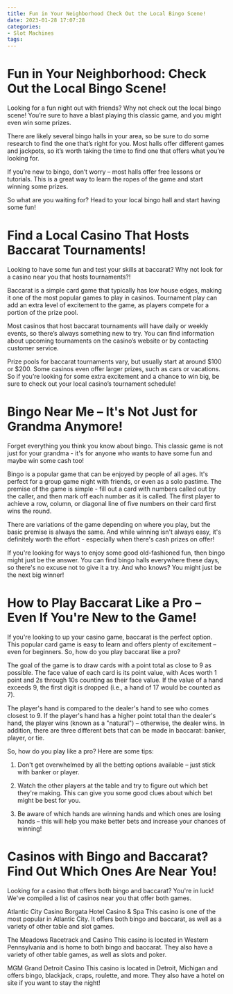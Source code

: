 ```yaml
---
title: Fun in Your Neighborhood Check Out the Local Bingo Scene!
date: 2023-01-28 17:07:28
categories:
- Slot Machines
tags:
---
```



#  Fun in Your Neighborhood: Check Out the Local Bingo Scene!

Looking for a fun night out with friends? Why not check out the local bingo scene! You’re sure to have a blast playing this classic game, and you might even win some prizes.

There are likely several bingo halls in your area, so be sure to do some research to find the one that’s right for you. Most halls offer different games and jackpots, so it’s worth taking the time to find one that offers what you’re looking for.

If you’re new to bingo, don’t worry – most halls offer free lessons or tutorials. This is a great way to learn the ropes of the game and start winning some prizes.

So what are you waiting for? Head to your local bingo hall and start having some fun!

#  Find a Local Casino That Hosts Baccarat Tournaments!

Looking to have some fun and test your skills at baccarat? Why not look for a casino near you that hosts tournaments?!

Baccarat is a simple card game that typically has low house edges, making it one of the most popular games to play in casinos. Tournament play can add an extra level of excitement to the game, as players compete for a portion of the prize pool.

Most casinos that host baccarat tournaments will have daily or weekly events, so there’s always something new to try. You can find information about upcoming tournaments on the casino’s website or by contacting customer service.

Prize pools for baccarat tournaments vary, but usually start at around $100 or $200. Some casinos even offer larger prizes, such as cars or vacations. So if you’re looking for some extra excitement and a chance to win big, be sure to check out your local casino’s tournament schedule!

#  Bingo Near Me – It's Not Just for Grandma Anymore!

Forget everything you think you know about bingo. This classic game is not just for your grandma - it's for anyone who wants to have some fun and maybe win some cash too!

Bingo is a popular game that can be enjoyed by people of all ages. It's perfect for a group game night with friends, or even as a solo pastime. The premise of the game is simple - fill out a card with numbers called out by the caller, and then mark off each number as it is called. The first player to achieve a row, column, or diagonal line of five numbers on their card first wins the round.

There are variations of the game depending on where you play, but the basic premise is always the same. And while winning isn't always easy, it's definitely worth the effort - especially when there's cash prizes on offer!

If you're looking for ways to enjoy some good old-fashioned fun, then bingo might just be the answer. You can find bingo halls everywhere these days, so there's no excuse not to give it a try. And who knows? You might just be the next big winner!

#  How to Play Baccarat Like a Pro – Even If You're New to the Game!

If you're looking to up your casino game, baccarat is the perfect option. This popular card game is easy to learn and offers plenty of excitement – even for beginners. So, how do you play baccarat like a pro?

The goal of the game is to draw cards with a point total as close to 9 as possible. The face value of each card is its point value, with Aces worth 1 point and 2s through 10s counting as their face value. If the value of a hand exceeds 9, the first digit is dropped (i.e., a hand of 17 would be counted as 7).

The player's hand is compared to the dealer's hand to see who comes closest to 9. If the player's hand has a higher point total than the dealer's hand, the player wins (known as a "natural") – otherwise, the dealer wins. In addition, there are three different bets that can be made in baccarat: banker, player, or tie.

So, how do you play like a pro? Here are some tips:

1. Don't get overwhelmed by all the betting options available – just stick with banker or player.

2. Watch the other players at the table and try to figure out which bet they're making. This can give you some good clues about which bet might be best for you.

3. Be aware of which hands are winning hands and which ones are losing hands – this will help you make better bets and increase your chances of winning!

#  Casinos with Bingo and Baccarat? Find Out Which Ones Are Near You!

Looking for a casino that offers both bingo and baccarat? You're in luck! We've compiled a list of casinos near you that offer both games.

Atlantic City Casino
Borgata Hotel Casino & Spa
 This casino is one of the most popular in Atlantic City. It offers both bingo and baccarat, as well as a variety of other table and slot games.

The Meadows Racetrack and Casino
 This casino is located in Western Pennsylvania and is home to both bingo and baccarat. They also have a variety of other table games, as well as slots and poker.

MGM Grand Detroit Casino
 This casino is located in Detroit, Michigan and offers bingo, blackjack, craps, roulette, and more. They also have a hotel on site if you want to stay the night!